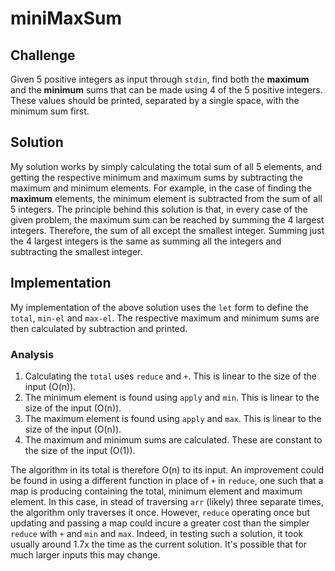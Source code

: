 # miniMaxSum

## Challenge

Given 5 positive integers as input through `stdin`, find both the **maximum** and the **minimum** sums that can be made using 4 of the 5 positive integers. These values should be printed, separated by a single space, with the minimum sum first. 

## Solution

My solution works by simply calculating the total sum of all 5 elements, and getting the respective minimum and maximum sums by subtracting the maximum and minimum elements. For example, in the case of finding the **maximum** elements, the minimum element is subtracted from the sum of all 5 integers. The principle behind this solution is that, in every case of the given problem, the maximum sum can be reached by summing the 4 largest integers. Therefore, the sum of all except the smallest integer. Summing just the 4 largest integers is the same as summing all the integers and subtracting the smallest integer.

## Implementation

My implementation of the above solution uses the `let` form to define the `total`, `min-el` and `max-el`. The respective maximum and minimum sums are then calculated by subtraction and printed.

### Analysis

1. Calculating the `total` uses `reduce` and `+`. This is linear to the size of the input (O(n)). 
2. The minimum element is found using `apply` and `min`. This is linear to the size of the input (O(n)).
3. The maximum element is found using `apply` and `max`. This is linear to the size of the input (O(n)).
4. The maximum and minimum sums are calculated. These are constant to the size of the input (O(1)).

The algorithm in its total is therefore O(n) to its input. An improvement could be found in using a different function in place of `+` in `reduce`, one such that a map is producing containing the total, minimum element and maximum element. In this case, in stead of traversing `arr` (likely) three separate times, the algorithm only traverses it once. However, `reduce` operating once but updating and passing a map could incure a greater cost than the simpler `reduce` with `+` and `min` and `max`. Indeed, in testing such a solution, it took usually around 1.7x the time as the current solution. It's possible that for much larger inputs this may change.
